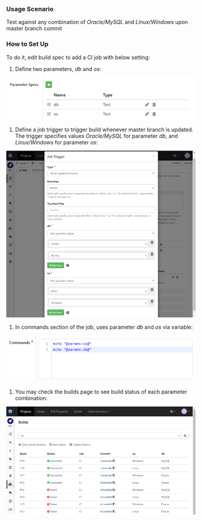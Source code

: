 ### Usage Scenario

Test against any combination of _Oracle/MySQL_ and _Linux/Windows_ upon master branch commit

### How to Set Up

To do it, edit build spec to add a CI job with below setting:

1. Define two parameters,  _db_ and  _os_:

 ![Matrix Build Params](../images/matrix-build-params.png)
 
1. Define a job trigger to trigger build whenever master branch is updated. The trigger specifies values _Oracle/MySQL_ for parameter _db_, and _Linux/Windows_ for parameter _os_:

  ![Matrix Build Trigger](../images/matrix-build-trigger.png)
  
1. In commands section of the job, uses parameter _db_ and _os_ via variable:

  ![Matrix Build Commands](../images/matrix-build-commands.png)
  
1. You may check the builds page to see build status of each parameter combination:

  ![Matrix Build Builds](../images/matrix-build-builds.png)